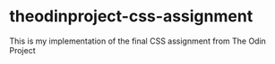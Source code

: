 # theodinproject-css-assignment
This is my implementation of the final CSS assignment from The Odin Project
